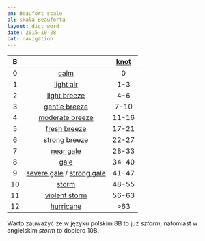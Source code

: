 ```yaml
---
en: Beaufort scale
pl: skala Beauforta
layout: dict_word
date: 2015-10-28
cat: navigation
---
```


| B |            | [knot](/dict/k/knot.html) |
|:-:|:----------:|:-------------------------:|
|  0 | [calm](/dict/c/calm.html) | 0 |
|  1 | [light air](/dict/l/light-air.html) | 1-3 |
|  2 | [light breeze](/dict/l/light-breeze.html) | 4-6 |
|  3 | [gentle breeze](/dict/g/gentle-breeze.html) | 7-10 |
|  4 | [moderate breeze](/dict/m/moderate-breeze.html) | 11-16 |
|  5 | [fresh breeze](/dict/f/fresh-breeze.html) | 17-21 |
|  6 | [strong breeze](/dict/s/strong-breeze.html) | 22-27 |
|  7 | [near gale](/dict/n/near-gale.html) | 28-33 |
|  8 | [gale](/dict/g/gale.html) | 34-40 |
|  9 | [severe gale](/dict/s/severe-gale.html) / [strong gale](/dict/s/strong-gale.html) | 41-47 |
| 10 | [storm](/dict/s/storm.html) | 48-55 |
| 11 | [violent storm](/dict/v/violent-storm.html) | 56-63 |
| 12 | [hurricane](/dict/h/hurricane.html) | >63 |

Warto zauważyć że w języku polskim 8B to już *sztorm*, natomiast w angielskim *storm* to dopiero 10B.

